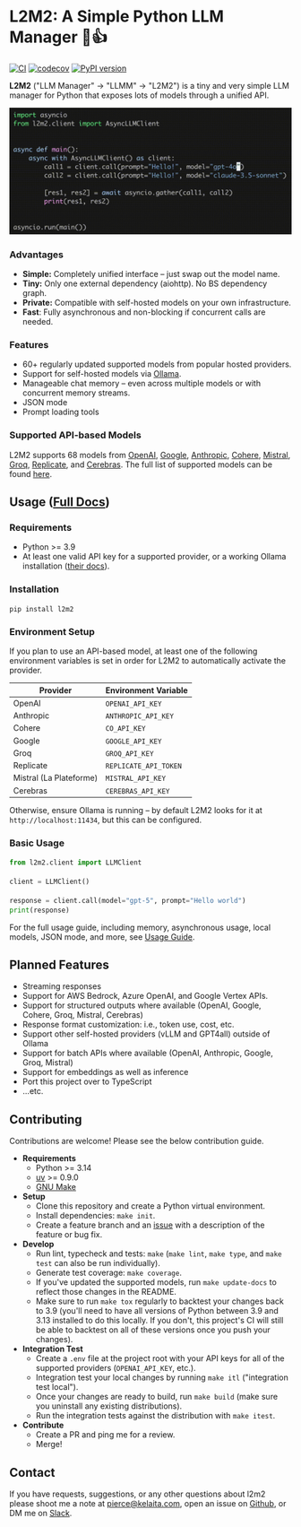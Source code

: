 # L2M2: A Simple Python LLM Manager 💬👍

[![CI](https://github.com/pkelaita/l2m2/actions/workflows/ci.yml/badge.svg?timestamp=1760731978)](https://github.com/pkelaita/l2m2/actions/workflows/ci.yml) [![codecov](https://codecov.io/github/pkelaita/l2m2/graph/badge.svg?token=UWIB0L9PR8)](https://codecov.io/github/pkelaita/l2m2) [![PyPI version](https://badge.fury.io/py/l2m2.svg?timestamp=1760731978)](https://badge.fury.io/py/l2m2)

**L2M2** ("LLM Manager" &rarr; "LLMM" &rarr; "L2M2") is a tiny and very simple LLM manager for Python that exposes lots of models through a unified API.

![](docs/assets/l2m2-demo.gif)

### Advantages

- **Simple:** Completely unified interface – just swap out the model name.
- **Tiny:** Only one external dependency (aiohttp). No BS dependency graph.
- **Private:** Compatible with self-hosted models on your own infrastructure.
- **Fast**: Fully asynchronous and non-blocking if concurrent calls are needed.

### Features

- 60+ regularly updated supported models from popular hosted providers.
- Support for self-hosted models via [Ollama](https://ollama.ai/).
- Manageable chat memory – even across multiple models or with concurrent memory streams.
- JSON mode
- Prompt loading tools

### Supported API-based Models

L2M2 supports <!--start-model-count-->68<!--end-model-count--> models from <!--start-prov-list-->[OpenAI](https://openai.com/api/), [Google](https://ai.google.dev/), [Anthropic](https://www.anthropic.com/api), [Cohere](https://docs.cohere.com/), [Mistral](https://docs.mistral.ai/deployment/laplateforme/overview/), [Groq](https://wow.groq.com/), [Replicate](https://replicate.com/), and [Cerebras](https://inference-docs.cerebras.ai)<!--end-prov-list-->. The full list of supported models can be found [here](docs/supported_models.md).

## Usage ([Full Docs](docs/usage_guide.md))

### Requirements

- Python >= 3.9
- At least one valid API key for a supported provider, or a working Ollama installation ([their docs](https://github.com/ollama/ollama#readme)).

### Installation

```
pip install l2m2
```

### Environment Setup

If you plan to use an API-based model, at least one of the following environment variables is set in order for L2M2 to automatically activate the provider.

| Provider                | Environment Variable  |
| ----------------------- | --------------------- |
| OpenAI                  | `OPENAI_API_KEY`      |
| Anthropic               | `ANTHROPIC_API_KEY`   |
| Cohere                  | `CO_API_KEY`          |
| Google                  | `GOOGLE_API_KEY`      |
| Groq                    | `GROQ_API_KEY`        |
| Replicate               | `REPLICATE_API_TOKEN` |
| Mistral (La Plateforme) | `MISTRAL_API_KEY`     |
| Cerebras                | `CEREBRAS_API_KEY`    |

Otherwise, ensure Ollama is running – by default L2M2 looks for it at `http://localhost:11434`, but this can be configured.

### Basic Usage

```python
from l2m2.client import LLMClient

client = LLMClient()

response = client.call(model="gpt-5", prompt="Hello world")
print(response)
```

For the full usage guide, including memory, asynchronous usage, local models, JSON mode, and more, see [Usage Guide](docs/usage_guide.md).

## Planned Features

- Streaming responses
- Support for AWS Bedrock, Azure OpenAI, and Google Vertex APIs.
- Support for structured outputs where available (OpenAI, Google, Cohere, Groq, Mistral, Cerebras)
- Response format customization: i.e., token use, cost, etc.
- Support other self-hosted providers (vLLM and GPT4all) outside of Ollama
- Support for batch APIs where available (OpenAI, Anthropic, Google, Groq, Mistral)
- Support for embeddings as well as inference
- Port this project over to TypeScript
- ...etc.

## Contributing

Contributions are welcome! Please see the below contribution guide.

- **Requirements**
  - Python >= 3.14
  - [uv](https://docs.astral.sh/uv/getting-started/installation/) >= 0.9.0
  - [GNU Make](https://www.gnu.org/software/make/)
- **Setup**
  - Clone this repository and create a Python virtual environment.
  - Install dependencies: `make init`.
  - Create a feature branch and an [issue](https://github.com/pkelaita/l2m2/issues) with a description of the feature or bug fix.
- **Develop**
  - Run lint, typecheck and tests: `make` (`make lint`, `make type`, and `make test` can also be run individually).
  - Generate test coverage: `make coverage`.
  - If you've updated the supported models, run `make update-docs` to reflect those changes in the README.
  - Make sure to run `make tox` regularly to backtest your changes back to 3.9 (you'll need to have all versions of Python between 3.9 and 3.13 installed to do this locally. If you don't, this project's CI will still be able to backtest on all of these versions once you push your changes).
- **Integration Test**
  - Create a `.env` file at the project root with your API keys for all of the supported providers (`OPENAI_API_KEY`, etc.).
  - Integration test your local changes by running `make itl` ("integration test local").
  - Once your changes are ready to build, run `make build` (make sure you uninstall any existing distributions).
  - Run the integration tests against the distribution with `make itest`.
- **Contribute**
  - Create a PR and ping me for a review.
  - Merge!

## Contact

If you have requests, suggestions, or any other questions about l2m2 please shoot me a note at [pierce@kelaita.com](mailto:pierce@kelaita.com), open an issue on [Github](https://github.com/pkelaita/l2m2/issues), or DM me on [Slack](https://join.slack.com/t/genai-collective/shared_invite/zt-285qq7joi-~bqHwFZcNtqntoRmGirAfQ).
